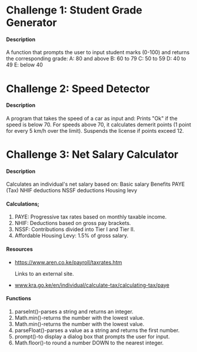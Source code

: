 # Challenge 1: Student Grade Generator
 #### Description
  A function that prompts the user to input student marks (0-100) and returns the corresponding grade:
  A: 80 and above
  B: 60 to 79
  C: 50 to 59
  D: 40 to 49
  E: below 40

# Challenge 2: Speed Detector
 #### Description
 A program that takes the speed of a car as input and:
 Prints "Ok" if the speed is below 70.
 For speeds above 70, it calculates demerit points (1 point for every 5 km/h over the limit).
 Suspends the license if points exceed 12.

# Challenge 3: Net Salary Calculator
 #### Description
 Calculates an individual's net salary based on:
  Basic salary
  Benefits
  PAYE (Tax)
  NHIF deductions
  NSSF deductions
  Housing levy

#### Calculations;
 1. PAYE: Progressive tax rates based on monthly taxable income.
 2. NHIF: Deductions based on gross pay brackets.
 3. NSSF: Contributions divided into Tier I and Tier II.
 4. Affordable Housing Levy: 1.5% of gross salary. 

 #### Resources
 - https://www.aren.co.ke/payroll/taxrates.htm 

   Links to an external site.

 - www.kra.go.ke/en/individual/calculate-tax/calculating-tax/paye

#### Functions
 1. parseInt()-parses a string and returns an integer.
 2. Math.min()-returns the number with the lowest value.
 3. Math.min()-returns the number with the lowest value.
 4. parseFloat()-parses a value as a string and returns the first number.
 5. prompt()-to display a dialog box that prompts the user for input.
 6. Math.floor()-to round a number DOWN to the nearest integer.


